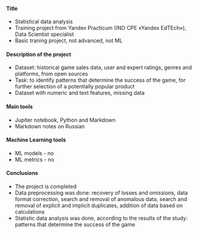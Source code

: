 #### Title
- Statistical data analysis
- Training project from Yandex Practicum (INO СPE «Yandex EdTEch»), Data Scientist specialist
- Basic traning project, not advanced, not ML 
#### Description of the project
- Dataset: historical game sales data, user and expert ratings, genres and platforms, from open sources
- Task: to identify patterns that determine the success of the game, for further selection of a potentially popular product  
- Dataset with numeric and text features, missing data
#### Main tools 
- Jupiter notebook, Python and Markdown
- Markdown notes on Russian
####  Machine Learning tools  
- ML models  - no
- ML metrics  - no
#### Conclusions
- The project is completed
- Data preprocessing was done: recovery of losses and omissions, data format correction, search and removal of anomalous data, search and removal of explicit and implicit duplicates, addition of data based on calculations
- Statistic data analysis was done, according to the results of the study: patterns that determine the success of the game
